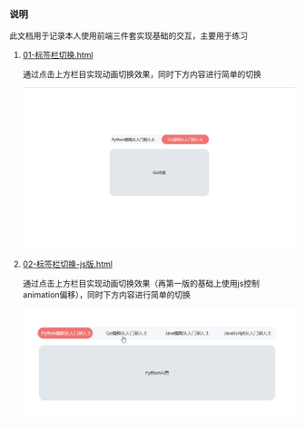 ### 说明

此文档用于记录本人使用前端三件套实现基础的交互，主要用于练习

1. [01-标签栏切换.html](./src/01-标签栏切换.html)

    通过点击上方栏目实现动画切换效果，同时下方内容进行简单的切换

    ![](image/2024-12-03-23-01-37.png)

2. [02-标签栏切换-js版.html](./src/02-标签栏切换-js版.html)

    通过点击上方栏目实现动画切换效果（再第一版的基础上使用js控制animation偏移），同时下方内容进行简单的切换

    ![](image/02-标签栏切换-js版.gif)

